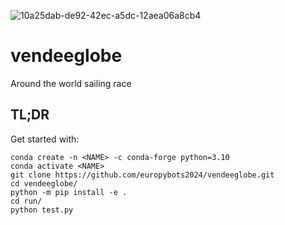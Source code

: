 ![10a25dab-de92-42ec-a5dc-12aea06a8cb4](https://github.com/europybots2024/vendeeglobe/assets/39047984/9032ef05-07c8-4d13-807c-bad82e0f89f0)

# vendeeglobe

Around the world sailing race

## TL;DR

Get started with:

```
conda create -n <NAME> -c conda-forge python=3.10
conda activate <NAME>
git clone https://github.com/europybots2024/vendeeglobe.git
cd vendeeglobe/
python -m pip install -e .
cd run/
python test.py
```
